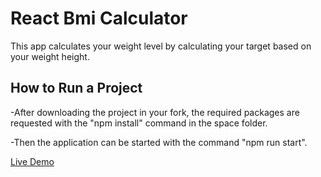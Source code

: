 # React Bmi Calculator
This app calculates your weight level by calculating your target based on your weight height.

## How to Run a Project

-After downloading the project in your fork, the required packages are requested with the "npm install" command in the space folder.

-Then the application can be started with the command "npm run start".

[Live Demo](https://quirky-roentgen-9b2943.netlify.app/)
